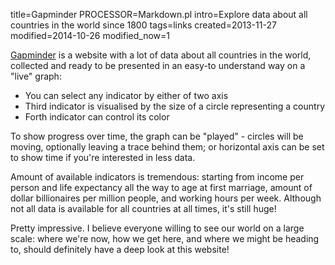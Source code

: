 title=Gapminder
PROCESSOR=Markdown.pl
intro=Explore data about all countries in the world since 1800
tags=links
created=2013-11-27
modified=2014-10-26
modified_now=1


[Gapminder][] is a website with a lot of data about all countries in the world,
collected and ready to be presented in an easy-to understand way on a "live" graph:

* You can select any indicator by either of two axis
* Third indicator is visualised by the size of a circle representing a country
* Forth indicator can control its color

To show progress over time, the graph can be "played" - circles will be moving, optionally leaving a trace behind them;
or horizontal axis can be set to show time if you're interested in less data.

Amount of available indicators is tremendous: starting from income per person and life expectancy all the way to age at first marriage, amount of dollar billionaires per million people, and working hours per week.
Although not all data is available for all countries at all times, it's still huge!

Pretty impressive.
I believe everyone willing to see our world on a large scale:
where we're now,
how we get here,
and where we might be heading to,
should definitely have a deep look at this website!

[Gapminder]: http://www.gapminder.org
